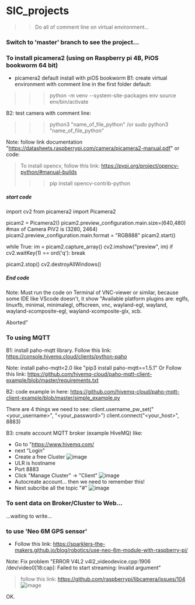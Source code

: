 # SIC_projects
>> Do all of comment line on virtual environment...

### Switch to 'master' branch to see the project...

### To install picamera2 (using on Raspberry pi 4B, PiOS bookworm 64 bit)
- picamera2 default install with piOS bookworm
B1: create virtual environment with comment line in the first folder default:

>>> python -m venv --system-site-packages env
>>> source env/bin/activate

B2: test camera with comment line: 

>>> python3 "name_of_file_python" /or sudo python3 "name_of_file_python"

Note: follow link documentation "https://datasheets.raspberrypi.com/camera/picamera2-manual.pdf" or code:

> To install opencv, follow this link: https://pypi.org/project/opencv-python/#manual-builds
>>> pip install opencv-contrib-python
##### start code
import cv2
from picamera2 import Picamera2 

picam2 = Picamera2()
picam2.preview_configuration.main.size=(640,480) #max of Camera PiV2 is (3280, 2464)
picam2.preview_configuration.main.format = "RGB888"
picam2.start()

while True:
	im = picam2.capture_array()
	cv2.imshow("preview", im)
	if cv2.waitKey(1) == ord('q'):
		break

picam2.stop()
cv2.destroyAllWindows()
##### End code

Note: Must run the code on Terminal of VNC-viewer or similar, because some IDE like VScode doesn't, it show "Available platform plugins are: eglfs, linuxfb, minimal, minimalegl, offscreen, vnc, wayland-egl, wayland, wayland-xcomposite-egl, wayland-xcomposite-glx, xcb.

Aborted"


### To using MQTT

B1: install paho-mqtt library. Follow this link: https://console.hivemq.cloud/clients/python-paho

Note: install paho-mqtt<2.0 like "pip3 install paho-mqtt==1.5.1"
Or Follow this link: https://github.com/hivemq-cloud/paho-mqtt-client-example/blob/master/requirements.txt

B2: code example in here: https://github.com/hivemq-cloud/paho-mqtt-client-example/blob/master/simple_example.py

There are 4 things we need to see: 
client.username_pw_set("<your_username>", "<your_password>")
client.connect("<your_host>", 8883)

B3: create account MQTT broker (example HiveMQ) like: 
- Go to "https://www.hivemq.com/
- next "Login"
- Create a free Cluster
![image](https://github.com/user-attachments/assets/5e9bce24-ffad-46bd-a1d8-4b58dfd10051)
- ULR is hostname
- Port 8883
- Click "Manage Cluster" -> "Client"
![image](https://github.com/user-attachments/assets/42aa106c-0f0e-4a7b-822b-b84cffeaf6be)
- Autocreate account... then we need to remember this!
- Next subcribe all the topic "#"
![image](https://github.com/user-attachments/assets/da60b03d-0026-4043-be0a-137dbfc527a0)

### To sent data on Broker/Cluster to Web...
...waiting to write...


### to use 'Neo 6M GPS sensor'
- Follow this link: https://sparklers-the-makers.github.io/blog/robotics/use-neo-6m-module-with-raspberry-pi/

Note: Fix problem "ERROR V4L2 v4l2_videodevice.cpp:1906 /dev/video0[18:cap]: Failed to start streaming: Invalid argument"
> follow this link: https://github.com/raspberrypi/libcamera/issues/104
![image](https://github.com/user-attachments/assets/a6ab3abc-87ca-4a1b-9518-9bcf46997492)

OK.



